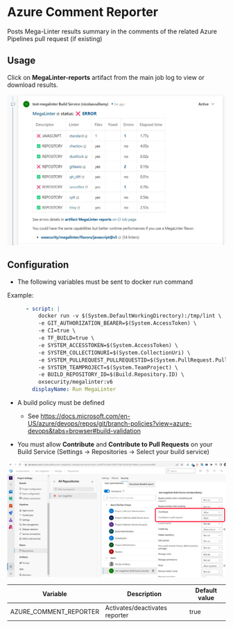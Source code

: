 <!-- markdownlint-disable MD013 MD033 MD041 -->
# Azure Comment Reporter

Posts Mega-Linter results summary in the comments of the related Azure Pipelines pull request (if existing)

## Usage

Click on **MegaLinter-reports** artifact from the main job log to view or download results.

![Screenshot](../assets/images/AzureCommentReporter.jpg)

## Configuration

- The following variables must be sent to docker run command

Example:

```yaml
      - script: |
          docker run -v $(System.DefaultWorkingDirectory):/tmp/lint \
          -e GIT_AUTHORIZATION_BEARER=$(System.AccessToken) \
          -e CI=true \
          -e TF_BUILD=true \
          -e SYSTEM_ACCESSTOKEN=$(System.AccessToken) \
          -e SYSTEM_COLLECTIONURI=$(System.CollectionUri) \
          -e SYSTEM_PULLREQUEST_PULLREQUESTID=$(System.PullRequest.PullRequestId) \
          -e SYSTEM_TEAMPROJECT=$(System.TeamProject) \
          -e BUILD_REPOSITORY_ID=$(Build.Repository.ID) \
          oxsecurity/megalinter:v6
        displayName: Run MegaLinter
```

- A build policy must be defined

  - See <https://docs.microsoft.com/en-US/azure/devops/repos/git/branch-policies?view=azure-devops&tabs=browser#build-validation>

- You must allow **Contribute** and **Contribute to Pull Requests** on your Build Service (Settings -> Repositories -> Select your build service)

![Screenshot](../assets/images/AzureReporterConfigContribute.jpg)

| Variable               | Description                    | Default value |
|------------------------|--------------------------------|---------------|
| AZURE_COMMENT_REPORTER | Activates/deactivates reporter | true          |

